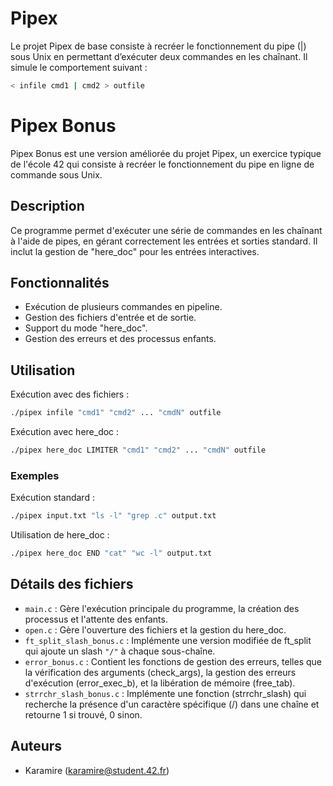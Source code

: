 # Pipex

Le projet Pipex de base consiste à recréer le fonctionnement du pipe (|) sous Unix en permettant d’exécuter deux commandes en les chaînant. Il simule le comportement suivant :
```sh
< infile cmd1 | cmd2 > outfile
```

# Pipex Bonus

Pipex Bonus est une version améliorée du projet Pipex, un exercice typique de l'école 42 qui consiste à recréer le fonctionnement du pipe en ligne de commande sous Unix.

## Description

Ce programme permet d'exécuter une série de commandes en les chaînant à l'aide de pipes, en gérant correctement les entrées et sorties standard. Il inclut la gestion de "here_doc" pour les entrées interactives.

## Fonctionnalités
- Exécution de plusieurs commandes en pipeline.
- Gestion des fichiers d'entrée et de sortie.
- Support du mode "here_doc".
- Gestion des erreurs et des processus enfants.

## Utilisation

Exécution avec des fichiers :
```sh
./pipex infile "cmd1" "cmd2" ... "cmdN" outfile
```

Exécution avec here_doc :
```sh
./pipex here_doc LIMITER "cmd1" "cmd2" ... "cmdN" outfile
```

### Exemples

Exécution standard :
```sh
./pipex input.txt "ls -l" "grep .c" output.txt
```

Utilisation de here_doc :
```sh
./pipex here_doc END "cat" "wc -l" output.txt
```

## Détails des fichiers

- `main.c` : Gère l'exécution principale du programme, la création des processus et l'attente des enfants.
- `open.c` : Gère l'ouverture des fichiers et la gestion du here_doc.
- `ft_split_slash_bonus.c` : Implémente une version modifiée de ft_split qui ajoute un slash `"/"` à chaque sous-chaîne.
- `error_bonus.c`  : Contient les fonctions de gestion des erreurs, telles que la vérification des arguments (check_args), la gestion des erreurs d'exécution (error_exec_b), et la libération de mémoire (free_tab).
- `strrchr_slash_bonus.c` : Implémente une fonction (strrchr_slash) qui recherche la présence d'un caractère spécifique (/) dans une chaîne et retourne 1 si trouvé, 0 sinon.

## Auteurs

- Karamire ([karamire@student.42.fr](mailto:karamire@student.42.fr))


